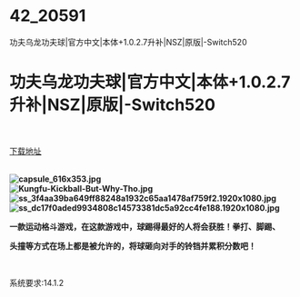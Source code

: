 # 42_20591
功夫乌龙功夫球|官方中文|本体+1.0.2.7升补|NSZ|原版|-Switch520
# 功夫乌龙功夫球|官方中文|本体+1.0.2.7升补|NSZ|原版|-Switch520
 <br/></br>
[下载地址](https://www.switch520.cc/article/20591 "下载地址")
<br/></br>

<p><strong><img title="capsule_616x353.jpg" src="https://www.switch520.cc/muke_img/2021_07_24_581352f265468.jpg" alt="capsule_616x353.jpg"></strong><br>
<strong><img title="Kungfu-Kickball-But-Why-Tho.jpg" src="https://www.switch520.cc/muke_img/2021_07_24_484f590d89fd9.jpg" alt="Kungfu-Kickball-But-Why-Tho.jpg"></strong><br>
<strong><img title="ss_3f4aa39ba649ff88248a1932c65aa1478af759f2.1920x1080.jpg" src="https://www.switch520.cc/muke_img/2021_07_24_111041e3099aa.jpg" alt="ss_3f4aa39ba649ff88248a1932c65aa1478af759f2.1920x1080.jpg"></strong><br>
<strong><img title="ss_dc17f0aded9934808c14573381dc5a92cc4fe188.1920x1080.jpg" src="https://www.switch520.cc/muke_img/2021_07_24_64c8f1272d4fc.jpg" alt="ss_dc17f0aded9934808c14573381dc5a92cc4fe188.1920x1080.jpg">&nbsp;</strong></p>
<p><strong>一款运动格斗游戏，在这款游戏中，球踢得最好的人将会获胜！拳打、脚踢、</strong></p>
<p><strong>头撞等方式在场上都是被允许的，将球砸向对手的铃铛并累积分数吧！</strong></p>
<p>&nbsp;</p>
<p>系统要求:14.1.2</p>


